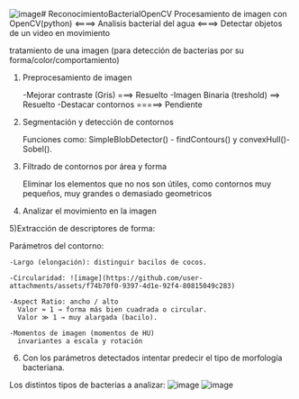 ![image](https://github.com/user-attachments/assets/db7be4ee-9c5c-4a1f-9531-632345e4d739)# ReconocimientoBacterialOpenCV
Procesamiento de imagen con OpenCV(python) <====> Analisis bacterial del agua <====> Detectar objetos de un video en movimiento 

tratamiento de una imagen
(para detección de bacterias por su forma/color/comportamiento)

1) Preprocesamiento de imagen

 	-Mejorar contraste (Gris) ===> Resuelto
	-Imagen Binaria (treshold) ==> Resuelto
	-Destacar contornos  =====>  Pendiente

2) Segmentación y detección de contornos

   	Funciones como: SimpleBlobDetector() - findContours() y convexHull()- Sobel().

3) Filtrado de contornos por área y forma
   
   	Eliminar los elementos que no nos son útiles, como contornos muy pequeños, muy  grandes o demasiado geometricos
  
4) Analizar el movimiento en la imagen



5)Extracción de descriptores de forma:

  Parámetros del contorno:
  
    -Largo (elongación): distinguir bacilos de cocos.

    -Circularidad: ![image](https://github.com/user-attachments/assets/f74b70f0-9397-4d1e-92f4-80815049c283)
    
    -Aspect Ratio: ancho / alto 
      Valor ≈ 1 → forma más bien cuadrada o circular.
      Valor ≫ 1 → muy alargada (bacilo).
    
    -Momentos de imagen (momentos de HU)
      invariantes a escala y rotación

6) Con los parámetros detectados intentar predecir el tipo de morfología bacteriana.


Los distintos tipos de bacterias a analizar:
![image](https://github.com/user-attachments/assets/a1fda4e6-919b-40c8-bb9e-990d8b97549f)
![image](https://github.com/user-attachments/assets/4399bb73-1eec-4ddf-8f69-ad2cab3c23ff)
